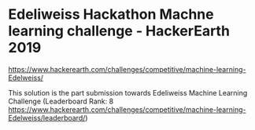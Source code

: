 # Edeliweiss Hackathon Machne learning challenge - HackerEarth 2019
https://www.hackerearth.com/challenges/competitive/machine-learning-Edelweiss/

This solution is the part submission towards Edeliweiss Machine Learning Challenge 
(Leaderboard Rank: 8 https://www.hackerearth.com/challenges/competitive/machine-learning-Edelweiss/leaderboard/)

